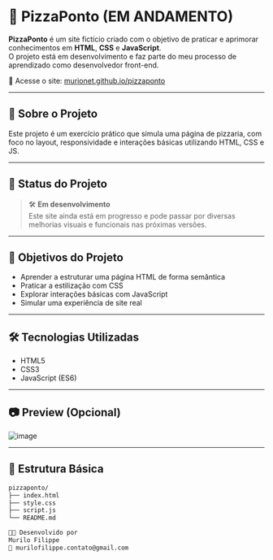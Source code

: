 # 🍕 PizzaPonto (EM ANDAMENTO)

**PizzaPonto** é um site fictício criado com o objetivo de praticar e aprimorar conhecimentos em **HTML**, **CSS** e **JavaScript**.  
O projeto está em desenvolvimento e faz parte do meu processo de aprendizado como desenvolvedor front-end.

🔗 Acesse o site: [murionet.github.io/pizzaponto](https://murionet.github.io/pizzaponto)

---

## 📌 Sobre o Projeto

Este projeto é um exercício prático que simula uma página de pizzaria, com foco no layout, responsividade e interações básicas utilizando HTML, CSS e JS.

---

## 🚧 Status do Projeto

> 🛠️ **Em desenvolvimento**  
> Este site ainda está em progresso e pode passar por diversas melhorias visuais e funcionais nas próximas versões.

---

## 🎯 Objetivos do Projeto

- Aprender a estruturar uma página HTML de forma semântica
- Praticar a estilização com CSS
- Explorar interações básicas com JavaScript
- Simular uma experiência de site real

---

## 🛠️ Tecnologias Utilizadas

- HTML5
- CSS3
- JavaScript (ES6)

---

## 📷 Preview (Opcional)

![image](https://github.com/user-attachments/assets/feca80c5-9d8b-486c-990a-2ca00cf5ec48)

---

## 📁 Estrutura Básica

```bash
pizzaponto/
├── index.html
├── style.css
├── script.js
└── README.md

👨‍💻 Desenvolvido por
Murilo Filippe
📧 murilofilippe.contato@gmail.com
